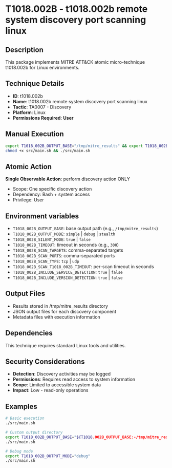 # T1018.002B - t1018.002b remote system discovery port scanning linux

## Description
This package implements MITRE ATT&CK atomic micro-technique t1018.002b for Linux environments.

## Technique Details
- **ID**: t1018.002b
- **Name**: t1018.002b remote system discovery port scanning linux
- **Tactic**: TA0007 - Discovery
- **Platform**: Linux
- **Permissions Required**: **User**

## Manual Execution
```bash
export T1018_002B_OUTPUT_BASE="/tmp/mitre_results" && export T1018_002B_SILENT_MODE=false
chmod +x src/main.sh && ./src/main.sh
```

## Atomic Action
**Single Observable Action**: perform discovery action ONLY
- Scope: One specific discovery action
- Dependency: Bash + system access
- Privilege: User

## Environment variables

- `T1018_002B_OUTPUT_BASE`: base output path (e.g., `/tmp/mitre_results`)
- `T1018_002B_OUTPUT_MODE`: `simple` | `debug` | `stealth`
- `T1018_002B_SILENT_MODE`: `true` | `false`
- `T1018_002B_TIMEOUT`: timeout in seconds (e.g., `300`)
- `T1018_002B_SCAN_TARGETS`: comma-separated targets
- `T1018_002B_SCAN_PORTS`: comma-separated ports
- `T1018_002B_SCAN_TYPE`: `tcp` | `udp`
- `T1018_002B_SCAN_T1018_002B_TIMEOUT`: per-scan timeout in seconds
- `T1018_002B_INCLUDE_SERVICE_DETECTION`: `true` | `false`
- `T1018_002B_INCLUDE_VERSION_DETECTION`: `true` | `false`

## Output Files
- Results stored in /tmp/mitre_results directory
- JSON output files for each discovery component
- Metadata files with execution information

## Dependencies
This technique requires standard Linux tools and utilities.

## Security Considerations
- **Detection**: Discovery activities may be logged
- **Permissions**: Requires read access to system information
- **Scope**: Limited to accessible system data
- **Impact**: Low - read-only operations

## Examples
```bash
# Basic execution
./src/main.sh

# Custom output directory
export T1018_002B_OUTPUT_BASE="${T1018.002B_OUTPUT_BASE:-/tmp/mitre_results}/results"
./src/main.sh

# Debug mode
export T1018_002B_OUTPUT_MODE="debug"
./src/main.sh
```
